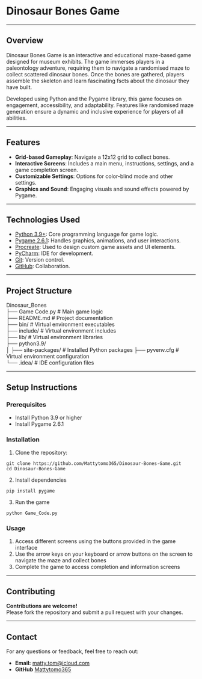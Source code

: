 # Dinosaur Bones Game

---

## Overview

Dinosaur Bones Game is an interactive and educational maze-based game designed for museum exhibits. The game immerses players in a paleontology adventure, requiring them to navigate a randomised maze to collect scattered dinosaur bones. Once the bones are gathered, players assemble the skeleton and learn fascinating fscts about the dinosaur they have built.

Developed using Python and the Pygame library, this game focuses on engagement, accessibility, and adaptability. Features like randomised maze generation ensure a dynamic and inclusive experience for players of all abilities.

---

## Features

- **Grid-based Gameplay**: Navigate a 12x12 grid to collect bones.
- **Interactive Screens**: Includes a main menu, instructions, settings, and a game completion screen.
- **Customizable Settings**: Options for color-blind mode and other settings.
- **Graphics and Sound**: Engaging visuals and sound effects powered by Pygame.

---

## Technologies Used
- [Python 3.9+](https://www.python.org): Core programming language for game logic.
- [Pygame 2.6.1](https://www.pygame.org/news): Handles graphics, animations, and user interactions.
- [Procreate](https://procreate.com): Used to design custom game assets and UI elements.
- [PyCharm](https://www.jetbrains.com/pycharm/): IDE for development.
- [Git](https://git-scm.com): Version control.
- [GitHub](https://github.com): Collaboration.

---

## Project Structure
Dinosaur_Bones<br/>
    ├── Game Code.py            # Main game logic<br/>
    ├── README.md               # Project documentation <br/>
    ├── bin/                    # Virtual environment executables <br/>
    ├── include/                # Virtual environment includes <br/>
    ├── lib/                    # Virtual environment libraries<br/>
    ├── python3.9/  
    │   ├── site-packages/      # Installed Python packages
    ├── pyvenv.cfg              # Virtual environment configuration <br/>
    └── .idea/                  # IDE configuration files<br/>

---

## Setup Instructions

### Prerequisites
- Install Python 3.9 or higher
- Install Pygame 2.6.1

### Installation
1. Clone the repository:

```
git clone https://github.com/Mattytomo365/Dinosaur-Bones-Game.git
cd Dinosaur-Bones-Game
```

2. Install dependencies

```
pip install pygame
```

3. Run the game

```
python Game_Code.py
```

### Usage
1. Access different screens using the buttons provided in the game interface
2. Use the arrow keys on your keyboard or arrow buttons on the screen to navigate the maze and collect bones
3. Complete the game to access completion and information screens

---

## Contributing
**Contributions are welcome!**\
Please fork the repository and submit a pull request with your changes.

---

## Contact
For any questions or feedback, feel free to reach out:
- **Email:** matty.tom@icloud.com
- **GitHub** [Mattytomo365](https://github.com/Mattytomo365)
